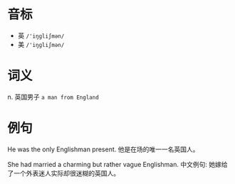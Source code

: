 # 音标

- 英 `/'iŋɡliʃmən/`
- 美 `/'iŋɡliʃmən/`

# 词义

n. 英国男子
`a man from England`

# 例句

He was the only Englishman present.
他是在场的唯一一名英国人。

She had married a charming but rather vague Englishman.
中文例句: 她嫁给了一个外表迷人实际却很迷糊的英国人。


